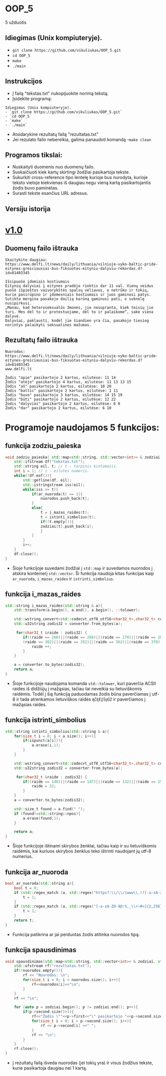 # OOP_5
5 užduotis

## Idiegimas (Unix kompiuteryje).

- `git clone https://github.com/vikuliukas/OOP_5.git`
- `cd OOP_5`
- `make`
- `./main`

## Instrukcijos

- Į failą "tekstas.txt" nukopijuokite norimą tekstą.
- Įsidekite programą:
```shell
Idiegimas (Unix kompiuteryje).
- `git clone https://github.com/vikuliukas/OOP_5.git`
- `cd OOP_5`
- `make`
- `./main`
```
- Atsidarykine rezultatų failą "rezultatas.txt"
- Jei rezulato failo nebereikia, galima panaudoti komandą -`make clean`

## Programos tikslai:
- Nuskaityti duomenis nuo duomenų failo.
- Suskaičiuoti kiek kartų skirtingi žodžiai pasikartoja tekste.
- Sukurkiti cross-reference tipo lentelę kurioje bus nurodyta, kurioje teksto vietoje kiekvienas iš daugiau negu vieną kartą pasikartojantis žodis buvo paminėtas.
- Surasti tekste esančius URL adresus.

## Versiju istorija

# [v1.0](https://github.com/vikuliukas/OOP_5/releases/tag/v1.0)

## Duomenų failo ištrauka
```shell
Skaitykite daugiau: https://www.delfi.lt/news/daily/lithuania/vilniuje-vyko-baltic-pride-eitynes-greiciausiai-bus-fiksuotas-eityniu-dalyviu-rekordas.d?id=81403345

Išsipuošė įdomiais kostiumais
Eitynių dalyviai į eitynes pradėjo rinktis dar 11 val. Vienų veidus puošė išpieštos vaivorykštės spalvų vėliavos, o netrūko ir tokių, kurie pasirūpino ir įdomesniais kostiumais ir juos gaminosi patys. Sutikta mergina pasakojo dailią karūną gaminusi pati, o suknelę nusipirkusi.
„Manau, kad heteroseksualūs žmonės, jie nesupranta, kiek teisių jie turi. Mes dėl to ir protestuojame, dėl to ir palaikome“, sakė viena dalyvė.
Dalyviai, paklausti, kodėl jie šiandien yra čia, pasakojo tiesiog norintys palaikyti seksualines mažumas.
```
## Rezultatų failo ištrauka
```shell
Nuorodos: 
https://www.delfi.lt/news/daily/lithuania/vilniuje-vyko-baltic-pride-eitynes-greiciausiai-bus-fiksuotas-eityniu-dalyviu-rekordas.d?id=81403345
www.delfi.lt

Žodis "apie" pasikartojo 2 kartus, eilutėse: 11 14 
Žodis "atėjo" pasikartojo 4 kartus, eilutėse: 11 13 13 15 
Žodis "aš" pasikartojo 2 kartus, eilutėse: 10 20 
Žodis "baltic" pasikartojo 2 kartus, eilutėse: 1 11 
Žodis "buvo" pasikartojo 3 kartus, eilutėse: 14 15 19 
Žodis "būti" pasikartojo 2 kartus, eilutėse: 12 22 
Žodis "dalyviai" pasikartojo 2 kartus, eilutėse: 6 8 
Žodis "dar" pasikartojo 2 kartus, eilutėse: 6 10 
```

# Programoje naudojamos 5 funkcijos:
## funkcija zodziu_paieska

```c++
void zodziu_paieska( std::map<std::string, std::vector<int>> & zodziai, std::vector<std::string> & nuorodos){
    std::ifstream df("tekstas.txt");
    std::string eil, t; // t - tarpinis kintamasis.
    int i = 1; // i - eilutes numeris.
    while(!df.eof()){
        std::getline(df, eil);
        std::istringstream iss(eil);
        while(iss >> t){
            if(ar_nuoroda(t) == 1){
                nuorodos.push_back(t);
            }
            else{
                t = i_mazas_raides(t);
                t = istinti_simbolius(t);
                if(!t.empty()){
                zodziai[t].push_back(i);
                }
            }
        }
        i++;
    }
    df.close();
}
```
- Šioje funkcijoje suvedami žodžiai į `std::map` ir suvedamos nuorodos į atskira konteinerį `std::vector`. Ši funkcija naudoja kitas funkcijas kaip `ar_nuoroda`, `i_mazas_raides` ir `istrinti_simbolius`.

## funkcija i_mazas_raides

```c++
std::string i_mazas_raides(std::string & a){
    std::transform(a.begin(), a.end(), a.begin(), ::tolower);

    std::wstring_convert<std::codecvt_utf8_utf16<char32_t>,char32_t> converter;
    std::u32string zodis32 = converter.from_bytes(a);

     for(char32_t &raide : zodis32) {
        if((raide == 260)||(raide == 268)||(raide == 278)||(raide == 280)||
        (raide == 302)||(raide == 352)||(raide == 362)||(raide == 370)||(raide == 381)){
            raide ++;
        }
    }

    a = converter.to_bytes(zodis32);
    return a;
}
```
- Šioje funkcijoje naudojama komanda `std::tolower`, kuri paverčia ACSII raides iš didžiūjų į mažąsias, tačiau tai neveikia su lietuviškomis raidėmis. Todėl į šią funkciją paduodamas žodis būna paverčiamas į utf-8 ir tada atrenkamos lietuviškos raidės `ĄČĘĖĮŠŲŪŽ` ir paverčiamos į mažąsias raides.

## funkcija istrinti_simbolius

```c++
std::string istinti_simbolius(std::string & a){
    for(size_t i = 0; i < a.size(); i++){
        if(ispunct(a[i])){
            a.erase(i,1);
        }
    }

    std::wstring_convert<std::codecvt_utf8_utf16<char32_t>,char32_t> converter;
    std::u32string zodis32 = converter.from_bytes(a);

     for(char32_t &raide : zodis32) {
        if((raide == 148)||(raide == 147)||(raide == 132)||(raide == 151)||(raide == 150)||(raide == 750)||(raide == 8211)||(raide >= 8220 && raide <=8223)){
            raide = 32;
        }
    }
    a = converter.to_bytes(zodis32);

    std::size_t found = a.find(" "); 
    if (found!=std::string::npos){
        a.erase(found,1);
    }

    return a;
}
```
- Šioje funkcijoje ištinami skirybos ženklai, tačiau kaip ir su lietuviškomis raidėmis, kai kuriuos skirybos ženklus teko ištrinti naudojant jų utf-8 numerius.

## funkcija ar_nuoroda

```c++
bool ar_nuoroda(std::string a){
    bool t = 0;
    if (std::regex_match (a, std::regex("https?:\\/\\/(www\\.)?[-a-zA-Z0-9@:%._\\+~#=]{2,256}\\.[a-z]{2,6}\\b([-a-zA-Z0-9@:%_\\+.~#?&//=]*)"))) {
        t = 1;
    }
    if (std::regex_match (a, std::regex("[-a-zA-Z0-9@:%._\\+~#=]{2,256}\\.[a-z]{2,6}\\b([-a-zA-Z0-9@:%_\\+.~#?&//=]*)"))){
        t = 1;
    }
    return t;
}
```
- Funkcija patikrina ar jai perduotas žodis atitinka nuorodos tipą.

## funkcija spausdinimas

```c++
void spausdinimas(std::map<std::string, std::vector<int>> & zodziai, std::vector<std::string> & nuorodos){
    std::ofstream rf("rezultatas.txt");
    if(!nuorodos.empty()){
        rf << "Nuorodos: \n";
        for(size_t i = 0; i < nuorodos.size(); i++){
            rf<<nuorodos[i]<<"\n";
        }
    }
    rf << "\n";

    for (auto p = zodziai.begin(); p != zodziai.end(); p++){
        if(p->second.size()>1){
            rf<<"Žodis \""<<p->first<<"\" pasikartojo "<<p->second.size()<<" kartus, eilutėse: ";
            for(size_t i = 0; i < p->second.size(); i++){
                rf << p->second[i] <<" ";
            }
            rf << "\n"; 
        }
    }
    rf.close();
}
```
- Į rezultatų failą išveda nuorodas (jei tokių yra) ir visus žodžius tekste, kurie pasikartoja daugiau nei 1 kartą.